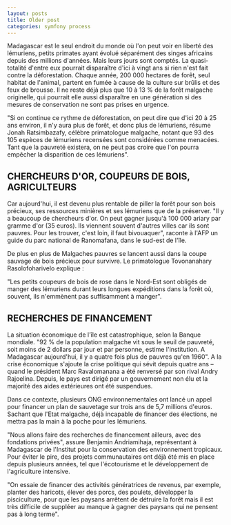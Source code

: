 ```yaml
---
layout: posts
title: Older post
categories: symfony process
---
```


Madagascar est le seul endroit du monde où l'on peut voir en liberté des lémuriens, petits primates ayant évolué séparément des singes africains depuis des millions d'années. Mais leurs jours sont comptés. La quasi-totalité d'entre eux pourrait disparaître d'ici à vingt ans si rien n'est fait contre la déforestation.
Chaque année, 200 000 hectares de forêt, seul habitat de l'animal, partent en fumée à cause de la culture sur brûlis et des feux de brousse. Il ne reste déjà plus que 10 à 13 % de la forêt malgache originelle, qui pourrait elle aussi disparaître en une génération si des mesures de conservation ne sont pas prises en urgence.

"Si on continue ce rythme de déforestation, on peut dire que d'ici 20 à 25 ans environ, il n'y aura plus de forêt, et donc plus de lémuriens, résume Jonah Ratsimbazafy, célèbre primatologue malgache, notant que 93 des 105 espèces de lémuriens recensées sont considérées comme menacées. Tant que la pauvreté existera, on ne peut pas croire que l'on pourra empêcher la disparition de ces lémuriens".

CHERCHEURS D'OR, COUPEURS DE BOIS, AGRICULTEURS
-----------------------------------------------

Car aujourd'hui, il est devenu plus rentable de piller la forêt pour son bois précieux, ses ressources minières et ses lémuriens que de la préserver. "Il y a beaucoup de chercheurs d'or. On peut gagner jusqu'à 100 000 ariary par gramme d'or (35 euros). Ils viennent souvent d'autres villes car ils sont pauvres. Pour les trouver, c'est loin, il faut bivouaquer", raconte à l'AFP un guide du parc national de Ranomafana, dans le sud-est de l'île.

De plus en plus de Malgaches pauvres se lancent aussi dans la coupe sauvage de bois précieux pour survivre. Le primatologue Tovonanahary Rasolofoharivelo explique :

"Les petits coupeurs de bois de rose dans le Nord-Est sont obligés de manger des lémuriens durant leurs longues expéditions dans la forêt où, souvent, ils n'emmènent pas suffisamment à manger".

RECHERCHES DE FINANCEMENT
-------------------------

La situation économique de l'île est catastrophique, selon la Banque mondiale. "92 % de la population malgache vit sous le seuil de pauvreté, soit moins de 2 dollars par jour et par personne, estime l'institution. A Madagascar aujourd'hui, il y a quatre fois plus de pauvres qu'en 1960". A la crise économique s'ajoute la crise politique qui sévit depuis quatre ans – quand le président Marc Ravalomanana a été renversé par son rival Andry Rajoelina. Depuis, le pays est dirigé par un gouvernement non élu et la majorité des aides extérieures ont été suspendues.

Dans ce contexte, plusieurs ONG environnementales ont lancé un appel pour financer un plan de sauvetage sur trois ans de 5,7 millions d'euros. Sachant que l'Etat malgache, déjà incapable de financer des élections, ne mettra pas la main à la poche pour les lémuriens.

"Nous allons faire des recherches de financement ailleurs, avec des fondations privées", assure Benjamin Andriamihaja, représentant à Madagascar de l'Institut pour la conservation des environnement tropicaux. Pour éviter le pire, des projets communautaires ont déjà été mis en place depuis plusieurs années, tel que l'écotourisme et le développement de l'agriculture intensive.

 "On essaie de financer des activités génératrices de revenus, par exemple, planter des haricots, élever des porcs, des poulets, développer la pisciculture, pour que les paysans arrêtent de détruire la forêt mais il est très difficile de suppléer au manque à gagner des paysans qui ne pensent pas à long terme".